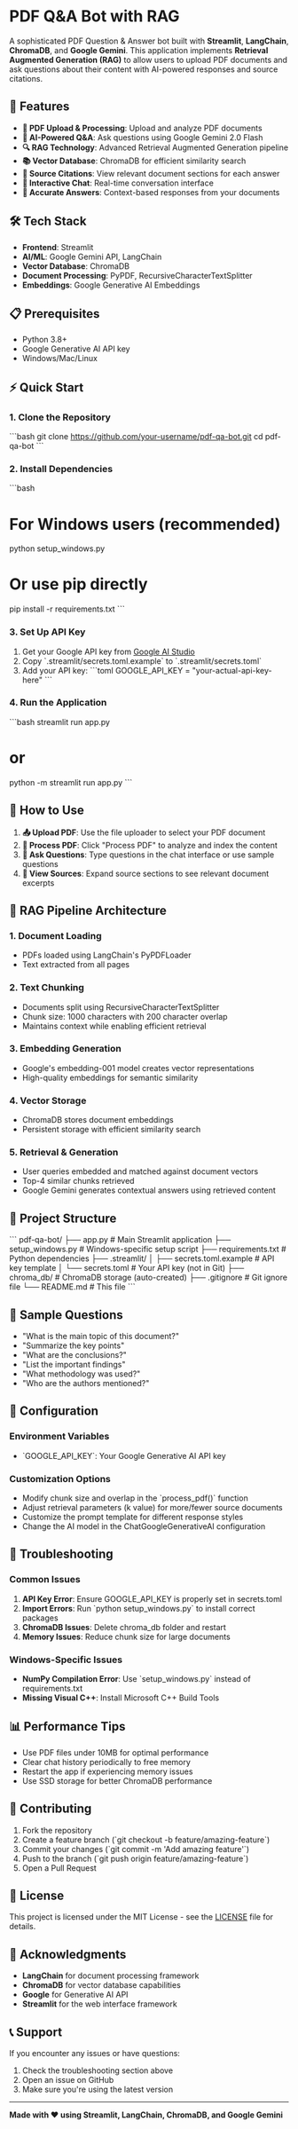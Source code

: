 # PDF Q&A Bot with RAG

A sophisticated PDF Question & Answer bot built with **Streamlit**, **LangChain**, **ChromaDB**, and **Google Gemini**. This application implements **Retrieval Augmented Generation (RAG)** to allow users to upload PDF documents and ask questions about their content with AI-powered responses and source citations.

## 🚀 Features

- **📄 PDF Upload & Processing**: Upload and analyze PDF documents
- **🤖 AI-Powered Q&A**: Ask questions using Google Gemini 2.0 Flash
- **🔍 RAG Technology**: Advanced Retrieval Augmented Generation pipeline
- **📚 Vector Database**: ChromaDB for efficient similarity search
- **📖 Source Citations**: View relevant document sections for each answer
- **💬 Interactive Chat**: Real-time conversation interface
- **🎯 Accurate Answers**: Context-based responses from your documents

## 🛠️ Tech Stack

- **Frontend**: Streamlit
- **AI/ML**: Google Gemini API, LangChain
- **Vector Database**: ChromaDB
- **Document Processing**: PyPDF, RecursiveCharacterTextSplitter
- **Embeddings**: Google Generative AI Embeddings

## 📋 Prerequisites

- Python 3.8+
- Google Generative AI API key
- Windows/Mac/Linux

## ⚡ Quick Start

### 1. Clone the Repository

\`\`\`bash
git clone https://github.com/your-username/pdf-qa-bot.git
cd pdf-qa-bot
\`\`\`

### 2. Install Dependencies

\`\`\`bash

# For Windows users (recommended)

python setup_windows.py

# Or use pip directly

pip install -r requirements.txt
\`\`\`

### 3. Set Up API Key

1. Get your Google API key from [Google AI Studio](https://makersuite.google.com/app/apikey)
2. Copy \`.streamlit/secrets.toml.example\` to \`.streamlit/secrets.toml\`
3. Add your API key:
   \`\`\`toml
   GOOGLE_API_KEY = "your-actual-api-key-here"
   \`\`\`

### 4. Run the Application

\`\`\`bash
streamlit run app.py

# or

python -m streamlit run app.py
\`\`\`

## 🎯 How to Use

1. **📤 Upload PDF**: Use the file uploader to select your PDF document
2. **🔄 Process PDF**: Click "Process PDF" to analyze and index the content
3. **💬 Ask Questions**: Type questions in the chat interface or use sample questions
4. **📖 View Sources**: Expand source sections to see relevant document excerpts

## 🔧 RAG Pipeline Architecture

### 1. Document Loading

- PDFs loaded using LangChain's PyPDFLoader
- Text extracted from all pages

### 2. Text Chunking

- Documents split using RecursiveCharacterTextSplitter
- Chunk size: 1000 characters with 200 character overlap
- Maintains context while enabling efficient retrieval

### 3. Embedding Generation

- Google's embedding-001 model creates vector representations
- High-quality embeddings for semantic similarity

### 4. Vector Storage

- ChromaDB stores document embeddings
- Persistent storage with efficient similarity search

### 5. Retrieval & Generation

- User queries embedded and matched against document vectors
- Top-4 similar chunks retrieved
- Google Gemini generates contextual answers using retrieved content

## 📁 Project Structure

\`\`\`
pdf-qa-bot/
├── app.py # Main Streamlit application
├── setup_windows.py # Windows-specific setup script
├── requirements.txt # Python dependencies
├── .streamlit/
│ ├── secrets.toml.example # API key template
│ └── secrets.toml # Your API key (not in Git)
├── chroma_db/ # ChromaDB storage (auto-created)
├── .gitignore # Git ignore file
└── README.md # This file
\`\`\`

## 🤔 Sample Questions

- "What is the main topic of this document?"
- "Summarize the key points"
- "What are the conclusions?"
- "List the important findings"
- "What methodology was used?"
- "Who are the authors mentioned?"

## 🔧 Configuration

### Environment Variables

- \`GOOGLE_API_KEY\`: Your Google Generative AI API key

### Customization Options

- Modify chunk size and overlap in the \`process_pdf()\` function
- Adjust retrieval parameters (k value) for more/fewer source documents
- Customize the prompt template for different response styles
- Change the AI model in the ChatGoogleGenerativeAI configuration

## 🚨 Troubleshooting

### Common Issues

1. **API Key Error**: Ensure GOOGLE_API_KEY is properly set in secrets.toml
2. **Import Errors**: Run \`python setup_windows.py\` to install correct packages
3. **ChromaDB Issues**: Delete chroma_db folder and restart
4. **Memory Issues**: Reduce chunk size for large documents

### Windows-Specific Issues

- **NumPy Compilation Error**: Use \`setup_windows.py\` instead of requirements.txt
- **Missing Visual C++**: Install Microsoft C++ Build Tools

## 📊 Performance Tips

- Use PDF files under 10MB for optimal performance
- Clear chat history periodically to free memory
- Restart the app if experiencing memory issues
- Use SSD storage for better ChromaDB performance

## 🤝 Contributing

1. Fork the repository
2. Create a feature branch (\`git checkout -b feature/amazing-feature\`)
3. Commit your changes (\`git commit -m 'Add amazing feature'\`)
4. Push to the branch (\`git push origin feature/amazing-feature\`)
5. Open a Pull Request

## 📄 License

This project is licensed under the MIT License - see the [LICENSE](LICENSE) file for details.

## 🙏 Acknowledgments

- **LangChain** for document processing framework
- **ChromaDB** for vector database capabilities
- **Google** for Generative AI API
- **Streamlit** for the web interface framework

## 📞 Support

If you encounter any issues or have questions:

1. Check the troubleshooting section above
2. Open an issue on GitHub
3. Make sure you're using the latest version

---

**Made with ❤️ using Streamlit, LangChain, ChromaDB, and Google Gemini**
